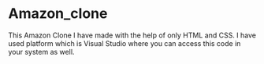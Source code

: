 # Amazon_clone
This Amazon Clone I have made with the help of only HTML and CSS.
I have used platform which is Visual Studio where you can access this code in your system as well.

